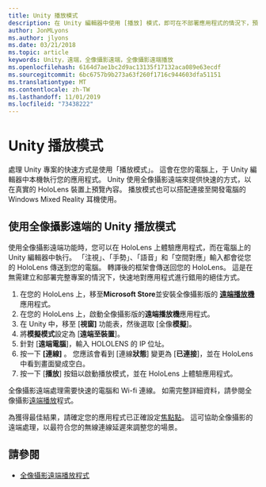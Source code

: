 ```yaml
---
title: Unity 播放模式
description: 在 Unity 編輯器中使用 [播放] 模式，即可在不部署應用程式的情況下，預覽裝置上的變更。
author: JonMLyons
ms.author: jlyons
ms.date: 03/21/2018
ms.topic: article
keywords: Unity，遠端，全像攝影遠端，全像攝影遠端播放
ms.openlocfilehash: 6164d7ae1bc2d9ac13135f17132aca089e63ecdf
ms.sourcegitcommit: 6bc6757b9b273a63f260f1716c944603dfa51151
ms.translationtype: MT
ms.contentlocale: zh-TW
ms.lasthandoff: 11/01/2019
ms.locfileid: "73438222"
---
```

# <a name="unity-play-mode"></a>Unity 播放模式

處理 Unity 專案的快速方式是使用「播放模式」。 這會在您的電腦上，于 Unity 編輯器中本機執行您的應用程式。 Unity 使用全像攝影遠端來提供快速的方式，以在真實的 HoloLens 裝置上預覽內容。 播放模式也可以搭配連接至開發電腦的 Windows Mixed Reality 耳機使用。

## <a name="unity-play-mode-with-holographic-remoting"></a>使用全像攝影遠端的 Unity 播放模式

使用全像攝影遠端功能時，您可以在 HoloLens 上體驗應用程式，而在電腦上的 Unity 編輯器中執行。 「注視」、「手勢」、「語音」和「空間對應」輸入都會從您的 HoloLens 傳送到您的電腦。 轉譯後的框架會傳送回您的 HoloLens。 這是在無需建立和部署完整專案的情況下，快速地對應用程式進行錯用的絕佳方式。
1. 在您的 HoloLens 上，移至**Microsoft Store**並安裝全像攝影版的 **[遠端播放機](https://www.microsoft.com/store/p/holographic-remoting-player/9nblggh4sv40)** 應用程式。
2. 在您的 HoloLens 上，啟動全像攝影版的**遠端播放機**應用程式。
3. 在 Unity 中，移至 [**視窗]** 功能表，然後選取 [全像**模擬**]。
4. 將**模擬模式**設定為 [**遠端至裝置**]。
5. 針對 [**遠端電腦**]，輸入 HOLOLENS 的 IP 位址。
6. 按一下 **\[連線\]** 。 您應該會看到 [連線**狀態**] 變更為 [**已連接**]，並在 HoloLens 中看到畫面變成空白。
7. 按一下 [**播放**] 按鈕以啟動播放模式，並在 HoloLens 上體驗應用程式。

全像攝影遠端處理需要快速的電腦和 Wi-fi 連線。 如需完整詳細資料，請參閱全像攝影[遠端播放](holographic-remoting-player.md)程式。

為獲得最佳結果，請確定您的應用程式已正確設定[焦點點](focus-point-in-unity.md)。 這可協助全像攝影的遠端處理，以最符合您的無線連線延遲來調整您的場景。

## <a name="see-also"></a>請參閱
* [全像攝影遠端播放程式](holographic-remoting-player.md)

